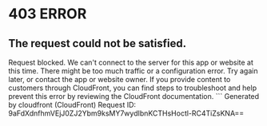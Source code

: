 # 403 ERROR

## The request could not be satisfied.

Request blocked. We can't connect to the server for this app or website at this time. There might be too much traffic or a configuration error. Try again later, or contact the app or website owner. If you provide content to customers through CloudFront, you can find steps to troubleshoot and help prevent this error by reviewing the CloudFront documentation. ```
Generated by cloudfront (CloudFront)
Request ID: 9aFdXdnfhmVEjJ0ZJ2Ybm9ksMY7wydIbnKCTHsHoctl-RC4TiZsKNA==

```

